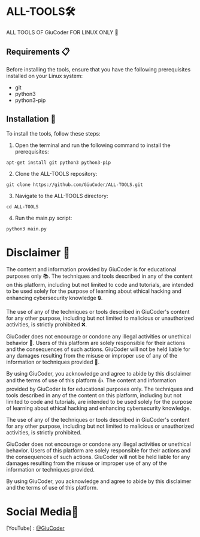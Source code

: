 # ALL-TOOLS🛠️

ALL TOOLS OF GiuCoder FOR LINUX ONLY 🐧


## Requirements 📋

Before installing the tools, ensure that you have the following prerequisites installed on your Linux system:

- git
- python3
- python3-pip

## Installation 🚀

To install the tools, follow these steps:

1. Open the terminal and run the following command to install the prerequisites:

```
apt-get install git python3 python3-pip
```

2. Clone the ALL-TOOLS repository:

```
git clone https://github.com/GiuCoder/ALL-TOOLS.git
```

3. Navigate to the ALL-TOOLS directory:


```
cd ALL-TOOLS
```

4. Run the main.py script:


```
python3 main.py 
```


# Disclaimer 🚫
The content and information provided by GiuCoder is for educational purposes only 📚. The techniques and tools described in any of the content on this platform, including but not limited to code and tutorials, are intended to be used solely for the purpose of learning about ethical hacking and enhancing cybersecurity knowledge 🔒.

The use of any of the techniques or tools described in GiuCoder's content for any other purpose, including but not limited to malicious or unauthorized activities, is strictly prohibited ❌.

GiuCoder does not encourage or condone any illegal activities or unethical behavior 🚫. Users of this platform are solely responsible for their actions and the consequences of such actions. GiuCoder will not be held liable for any damages resulting from the misuse or improper use of any of the information or techniques provided 🙅.

By using GiuCoder, you acknowledge and agree to abide by this disclaimer and the terms of use of this platform 👍.
The content and information provided by GiuCoder is for educational purposes only. The techniques and tools described in any of the content on this platform, including but not limited to code and tutorials, are intended to be used solely for the purpose of learning about ethical hacking and enhancing cybersecurity knowledge.

The use of any of the techniques or tools described in GiuCoder's content for any other purpose, including but not limited to malicious or unauthorized activities, is strictly prohibited.

GiuCoder does not encourage or condone any illegal activities or unethical behavior. Users of this platform are solely responsible for their actions and the consequences of such actions. GiuCoder will not be held liable for any damages resulting from the misuse or improper use of any of the information or techniques provided.

By using GiuCoder, you acknowledge and agree to abide by this disclaimer and the terms of use of this platform.

# Social Media📱

[YouTube] : [@GiuCoder](https://www.youtube.com/channel/UCFH1zkg-QNOCk-c6mfUgCjA)
